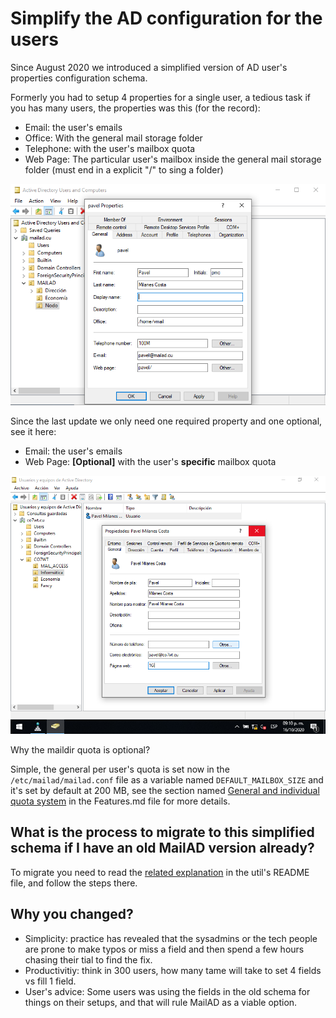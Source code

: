 # Simplify the AD configuration for the users

Since August 2020 we introduced a simplified version of AD user's properties configuration schema.

Formerly you had to setup 4 properties for a single user, a tedious task if you has many users, the properties was this (for the record):

- Email: the user's emails
- Office: With the general mail storage folder
- Telephone: with the user's mailbox quota
- Web Page: The particular user's mailbox inside the general mail storage folder (must end in a explicit "/" to sing a folder)

![admin use details old](imgs/admin_user_details_old.png)

Since the last update we only need one required property and one optional, see it here:

- Email: the user's emails
- Web Page: **[Optional]** with the user's **specific** mailbox quota

![admin use details new](imgs/admin_user_details.png)

Why the maildir quota is optional?

Simple, the general per user's quota is set now in the `/etc/mailad/mailad.conf` file as a variable named `DEFAULT_MAILBOX_SIZE` and it's set by default at 200 MB, see the section named [General and individual quota system](Features.md#general-and-individual-quota-system) in the Features.md file for more details.

## What is the process to migrate to this simplified schema if I have an old MailAD version already?

To migrate you need to read the [related explanation](utils/README.md#upgrade-to-the-simplified-ad-configuration) in the util's README file, and follow the steps there.

## Why you changed?

- Simplicity: practice has revealed that the sysadmins or the tech people are prone to make typos or miss a field and then spend a few hours chasing their tial to find the fix.
- Productivitiy: think in 300 users, how many tame will take to set 4 fields vs fill 1 field.
- User's advice: Some users was using the fields in the old schema for things on their setups, and that will rule MailAD as a viable option.
